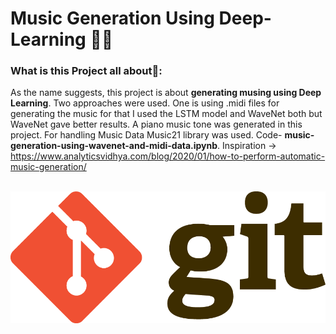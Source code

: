 # Music Generation Using Deep-Learning 🎵🎶
### What is this Project all about🤔:
As the name suggests, this project is about **generating musing using Deep Learning**. Two approaches were used.  One is using .midi files for generating the music for that I used the LSTM model and WaveNet both but WaveNet gave better results. A piano music tone was generated in this project. For handling Music Data Music21 library was used. Code-  **music-generation-using-wavenet-and-midi-data.ipynb**. Inspiration -> https://www.analyticsvidhya.com/blog/2020/01/how-to-perform-automatic-music-generation/
<br><br>


<img src="Git-Logo-2Color.png" alt="Git logo"/>
